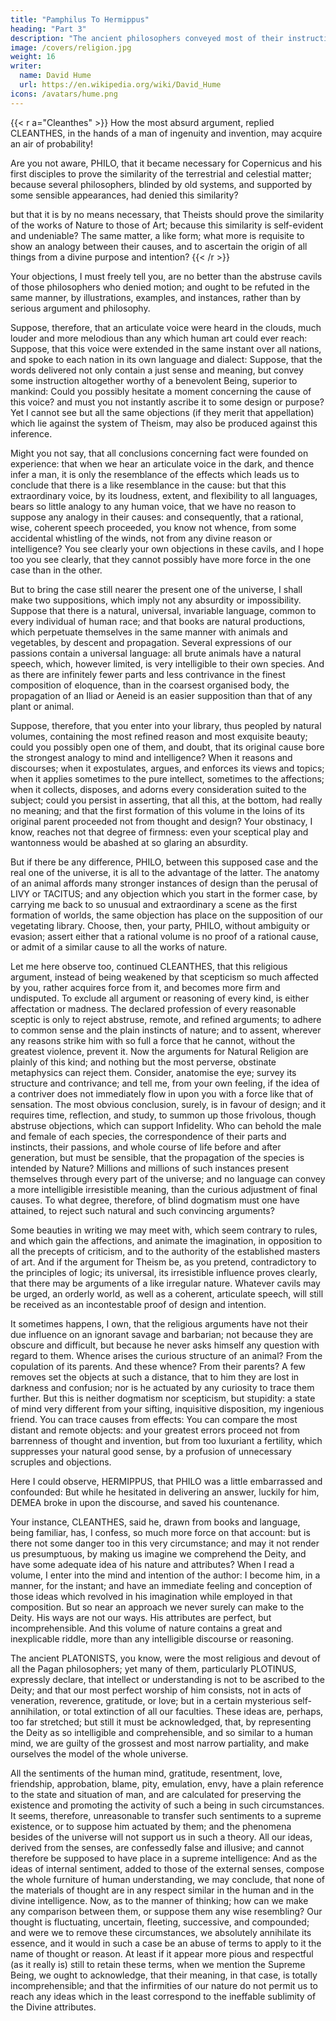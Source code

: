 ```yaml
---
title: "Pamphilus To Hermippus"
heading: "Part 3"
description: "The ancient philosophers conveyed most of their instruction in the form of dialogue. But dialogues have been little practised in later ages and have seldom succeeded when attempted"
image: /covers/religion.jpg
weight: 16
writer:
  name: David Hume
  url: https://en.wikipedia.org/wiki/David_Hume
icons: /avatars/hume.png
--- 
```



{{< r a="Cleanthes" >}}
How the most absurd argument, replied CLEANTHES, in the hands of a man of ingenuity and invention, may acquire an air of probability! 

Are you not aware, PHILO, that it became necessary for Copernicus and his first disciples to prove the similarity of the terrestrial and celestial matter; because several philosophers, blinded by old systems, and supported by some sensible appearances, had denied this similarity? 

but that it is by no means necessary, that Theists should prove the similarity of the works of Nature to those of Art; because this similarity is self-evident and undeniable? The same matter, a like form; what more is requisite to show an analogy between their causes, and to ascertain the origin of all things from a divine purpose and intention? 
{{< /r >}}


Your objections, I must freely tell you, are no better than the abstruse cavils of those philosophers who denied motion; and ought to be refuted in the same manner, by illustrations, examples, and instances, rather than by serious argument and philosophy.

Suppose, therefore, that an articulate voice were heard in the clouds, much louder and more melodious than any which human art could ever reach: Suppose, that this voice were extended in the same instant over all nations, and spoke to each nation in its own language and dialect: Suppose, that the words delivered not only contain a just sense and meaning, but convey some instruction altogether worthy of a benevolent Being, superior to mankind: Could you possibly hesitate a moment concerning the cause of this voice? and must you not instantly ascribe it to some design or purpose? Yet I cannot see but all the same objections (if they merit that appellation) which lie against the system of Theism, may also be produced against this inference.

Might you not say, that all conclusions concerning fact were founded on experience: that when we hear an articulate voice in the dark, and thence infer a man, it is only the resemblance of the effects which leads us to conclude that there is a like resemblance in the cause: but that this extraordinary voice, by its loudness, extent, and flexibility to all languages, bears so little analogy to any human voice, that we have no reason to suppose any analogy in their causes: and consequently, that a rational, wise, coherent speech proceeded, you know not whence, from some accidental whistling of the winds, not from any divine reason or intelligence? You see clearly your own objections in these cavils, and I hope too you see clearly, that they cannot possibly have more force in the one case than in the other.

But to bring the case still nearer the present one of the universe, I shall make two suppositions, which imply not any absurdity or impossibility. Suppose that there is a natural, universal, invariable language, common to every individual of human race; and that books are natural productions, which perpetuate themselves in the same manner with animals and vegetables, by descent and propagation. Several expressions of our passions contain a universal language: all brute animals have a natural speech, which, however limited, is very intelligible to their own species. And as there are infinitely fewer parts and less contrivance in the finest composition of eloquence, than in the coarsest organised body, the propagation of an Iliad or Aeneid is an easier supposition than that of any plant or animal.

Suppose, therefore, that you enter into your library, thus peopled by natural volumes, containing the most refined reason and most exquisite beauty; could you possibly open one of them, and doubt, that its original cause bore the strongest analogy to mind and intelligence? When it reasons and discourses; when it expostulates, argues, and enforces its views and topics; when it applies sometimes to the pure intellect, sometimes to the affections; when it collects, disposes, and adorns every consideration suited to the subject; could you persist in asserting, that all this, at the bottom, had really no meaning; and that the first formation of this volume in the loins of its original parent proceeded not from thought and design? Your obstinacy, I know, reaches not that degree of firmness: even your sceptical play and wantonness would be abashed at so glaring an absurdity.

But if there be any difference, PHILO, between this supposed case and the real one of the universe, it is all to the advantage of the latter. The anatomy of an animal affords many stronger instances of design than the perusal of LIVY or TACITUS; and any objection which you start in the former case, by carrying me back to so unusual and extraordinary a scene as the first formation of worlds, the same objection has place on the supposition of our vegetating library. Choose, then, your party, PHILO, without ambiguity or evasion; assert either that a rational volume is no proof of a rational cause, or admit of a similar cause to all the works of nature.

Let me here observe too, continued CLEANTHES, that this religious argument, instead of being weakened by that scepticism so much affected by you, rather acquires force from it, and becomes more firm and undisputed. To exclude all argument or reasoning of every kind, is either affectation or madness. The declared profession of every reasonable sceptic is only to reject abstruse, remote, and refined arguments; to adhere to common sense and the plain instincts of nature; and to assent, wherever any reasons strike him with so full a force that he cannot, without the greatest violence, prevent it. Now the arguments for Natural Religion are plainly of this kind; and nothing but the most perverse, obstinate metaphysics can reject them. Consider, anatomise the eye; survey its structure and contrivance; and tell me, from your own feeling, if the idea of a contriver does not immediately flow in upon you with a force like that of sensation. The most obvious conclusion, surely, is in favour of design; and it requires time, reflection, and study, to summon up those frivolous, though abstruse objections, which can support Infidelity. Who can behold the male and female of each species, the correspondence of their parts and instincts, their passions, and whole course of life before and after generation, but must be sensible, that the propagation of the species is intended by Nature? Millions and millions of such instances present themselves through every part of the universe; and no language can convey a more intelligible irresistible meaning, than the curious adjustment of final causes. To what degree, therefore, of blind dogmatism must one have attained, to reject such natural and such convincing arguments?

Some beauties in writing we may meet with, which seem contrary to rules, and which gain the affections, and animate the imagination, in opposition to all the precepts of criticism, and to the authority of the established masters of art. And if the argument for Theism be, as you pretend, contradictory to the principles of logic; its universal, its irresistible influence proves clearly, that there may be arguments of a like irregular nature. Whatever cavils may be urged, an orderly world, as well as a coherent, articulate speech, will still be received as an incontestable proof of design and intention.

It sometimes happens, I own, that the religious arguments have not their due influence on an ignorant savage and barbarian; not because they are obscure and difficult, but because he never asks himself any question with regard to them. Whence arises the curious structure of an animal? From the copulation of its parents. And these whence? From their parents? A few removes set the objects at such a distance, that to him they are lost in darkness and confusion; nor is he actuated by any curiosity to trace them further. But this is neither dogmatism nor scepticism, but stupidity: a state of mind very different from your sifting, inquisitive disposition, my ingenious friend. You can trace causes from effects: You can compare the most distant and remote objects: and your greatest errors proceed not from barrenness of thought and invention, but from too luxuriant a fertility, which suppresses your natural good sense, by a profusion of unnecessary scruples and objections.

Here I could observe, HERMIPPUS, that PHILO was a little embarrassed and confounded: But while he hesitated in delivering an answer, luckily for him, DEMEA broke in upon the discourse, and saved his countenance.

Your instance, CLEANTHES, said he, drawn from books and language, being familiar, has, I confess, so much more force on that account: but is there not some danger too in this very circumstance; and may it not render us presumptuous, by making us imagine we comprehend the Deity, and have some adequate idea of his nature and attributes? When I read a volume, I enter into the mind and intention of the author: I become him, in a manner, for the instant; and have an immediate feeling and conception of those ideas which revolved in his imagination while employed in that composition. But so near an approach we never surely can make to the Deity. His ways are not our ways. His attributes are perfect, but incomprehensible. And this volume of nature contains a great and inexplicable riddle, more than any intelligible discourse or reasoning.

The ancient PLATONISTS, you know, were the most religious and devout of all the Pagan philosophers; yet many of them, particularly PLOTINUS, expressly declare, that intellect or understanding is not to be ascribed to the Deity; and that our most perfect worship of him consists, not in acts of veneration, reverence, gratitude, or love; but in a certain mysterious self-annihilation, or total extinction of all our faculties. These ideas are, perhaps, too far stretched; but still it must be acknowledged, that, by representing the Deity as so intelligible and comprehensible, and so similar to a human mind, we are guilty of the grossest and most narrow partiality, and make ourselves the model of the whole universe.

All the sentiments of the human mind, gratitude, resentment, love, friendship, approbation, blame, pity, emulation, envy, have a plain reference to the state and situation of man, and are calculated for preserving the existence and promoting the activity of such a being in such circumstances. It seems, therefore, unreasonable to transfer such sentiments to a supreme existence, or to suppose him actuated by them; and the phenomena besides of the universe will not support us in such a theory. All our ideas, derived from the senses, are confessedly false and illusive; and cannot therefore be supposed to have place in a supreme intelligence: And as the ideas of internal sentiment, added to those of the external senses, compose the whole furniture of human understanding, we may conclude, that none of the materials of thought are in any respect similar in the human and in the divine intelligence. Now, as to the manner of thinking; how can we make any comparison between them, or suppose them any wise resembling? Our thought is fluctuating, uncertain, fleeting, successive, and compounded; and were we to remove these circumstances, we absolutely annihilate its essence, and it would in such a case be an abuse of terms to apply to it the name of thought or reason. At least if it appear more pious and respectful (as it really is) still to retain these terms, when we mention the Supreme Being, we ought to acknowledge, that their meaning, in that case, is totally incomprehensible; and that the infirmities of our nature do not permit us to reach any ideas which in the least correspond to the ineffable sublimity of the Divine attributes.






